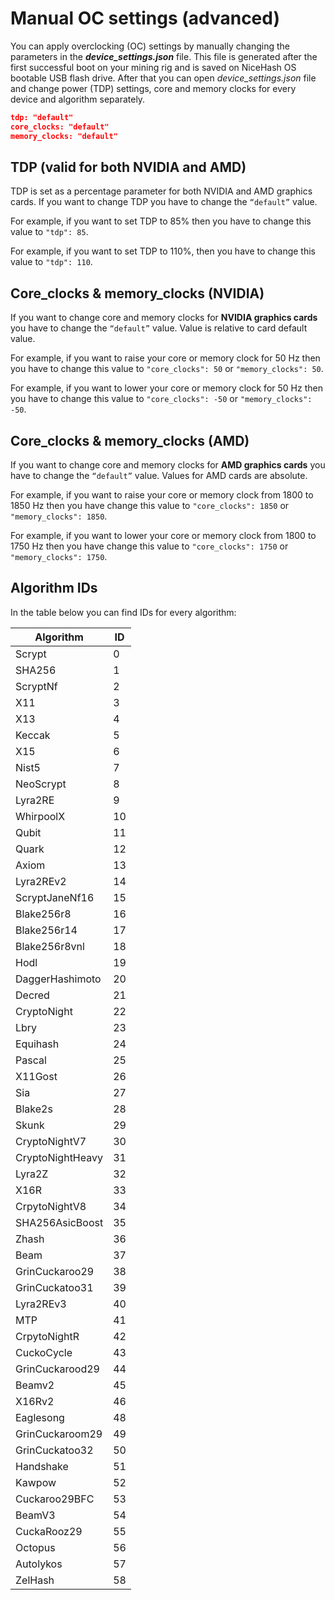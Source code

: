 # Manual OC settings (advanced)

You can apply overclocking (OC) settings by manually changing the parameters in the **_device_settings.json_** file. This file is generated after the first successful boot on your mining rig and is saved on NiceHash OS bootable USB flash drive.  After that you can open _device_settings.json_ file and change power (TDP) settings, core and memory clocks for every device and algorithm separately.

```json
tdp: "default"
core_clocks: "default"
memory_clocks: "default"
```

## TDP (valid for both NVIDIA and AMD)
TDP is set as a percentage parameter for both NVIDIA and AMD graphics cards. If you want to change TDP you have to change the ```“default”``` value.

For example, if you want to set TDP to 85% then you have to change this value to ```"tdp": 85```.

For example, if you want to set TDP to 110%, then you have to change this value to ```"tdp": 110```.

## Core_clocks & memory_clocks (NVIDIA)
If you want to change core and memory clocks for **NVIDIA graphics cards** you have to change the ```“default”``` value. Value is relative to card default value.

For example, if you want to raise your core or memory clock for 50 Hz then you have to change this value to ```"core_clocks": 50``` or ```"memory_clocks": 50```.

For example, if you want to lower your core or memory clock for 50 Hz then you have to change this value to ```"core_clocks": -50``` or ```"memory_clocks": -50```.

## Core_clocks & memory_clocks (AMD)
If you want to change core and memory clocks for **AMD graphics cards** you have to change the ```“default”``` value. Values for AMD cards are absolute.

For example, if you want to raise your core or memory clock from 1800 to 1850 Hz then you have change this value to ```"core_clocks": 1850``` or ```"memory_clocks": 1850```.

For example, if you want to lower your core or memory clock from 1800 to 1750 Hz then you have change this value to ```"core_clocks": 1750``` or ```"memory_clocks": 1750```.

## Algorithm IDs
In the table below you can find IDs for every algorithm:

| Algorithm        | ID  |
| ---------------- | --- |
| Scrypt           | 0   |
| SHA256           | 1   |
| ScryptNf         | 2   |
| X11              | 3   |
| X13              | 4   |
| Keccak           | 5   |
| X15              | 6   |
| Nist5            | 7   |
| NeoScrypt        | 8   |
| Lyra2RE          | 9   |
| WhirpoolX        | 10  |
| Qubit            | 11  |
| Quark            | 12  |
| Axiom            | 13  |
| Lyra2REv2        | 14  |
| ScryptJaneNf16   | 15  |
| Blake256r8       | 16  |
| Blake256r14      | 17  |
| Blake256r8vnl    | 18  |
| Hodl             | 19  |
| DaggerHashimoto  | 20  |
| Decred           | 21  |
| CryptoNight      | 22  |
| Lbry             | 23  |
| Equihash         | 24  |
| Pascal           | 25  |
| X11Gost          | 26  |
| Sia              | 27  |
| Blake2s          | 28  |
| Skunk            | 29  |
| CryptoNightV7    | 30  |
| CryptoNightHeavy | 31  |
| Lyra2Z           | 32  |
| X16R             | 33  |
| CrpytoNightV8    | 34  |
| SHA256AsicBoost  | 35  |
| Zhash            | 36  |
| Beam             | 37  |
| GrinCuckaroo29   | 38  |
| GrinCuckatoo31   | 39  |
| Lyra2REv3        | 40  |
| MTP              | 41  |
| CrpytoNightR     | 42  |
| CuckoCycle       | 43  |
| GrinCuckarood29  | 44  |
| Beamv2           | 45  |
| X16Rv2           | 46  |
| Eaglesong        | 48  |
| GrinCuckaroom29  | 49  |
| GrinCuckatoo32   | 50  |
| Handshake        | 51  |
| Kawpow           | 52  |
| Cuckaroo29BFC    | 53  |
| BeamV3           | 54  |
| CuckaRooz29      | 55  |
| Octopus          | 56  |
| Autolykos        | 57  |
| ZelHash          | 58  |
